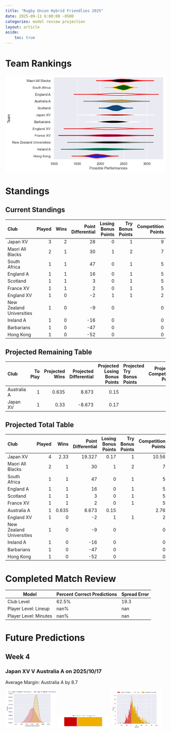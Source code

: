 ```yaml
---  
title: "Rugby Union Hybrid Friendlies 2025"  
date: 2025-09-11 6:00:00 -0500  
categories: model review projection  
layout: article  
aside:  
    toc: true  
---
```

# Team Rankings


![Club Rankings](plots/rankings_Rugby_Union_Hybrid_Friendlies_2025.png)
# Standings

## Current Standings


| Club                     |   Played |   Wins |   Point Differential |   Losing Bonus Points |   Try Bonus Points |   Competition Points |
|:-------------------------|---------:|-------:|---------------------:|----------------------:|-------------------:|---------------------:|
| Japan XV                 |        3 |      2 |                   28 |                     0 |                  1 |                    9 |
| Maori All Blacks         |        2 |      1 |                   30 |                     1 |                  2 |                    7 |
| South Africa             |        1 |      1 |                   47 |                     0 |                  1 |                    5 |
| England A                |        1 |      1 |                   16 |                     0 |                  1 |                    5 |
| Scotland                 |        1 |      1 |                    3 |                     0 |                  1 |                    5 |
| France XV                |        1 |      1 |                    2 |                     0 |                  1 |                    5 |
| England XV               |        1 |      0 |                   -2 |                     1 |                  1 |                    2 |
| New Zealand Universities |        1 |      0 |                   -9 |                     0 |                    |                    0 |
| Ireland A                |        1 |      0 |                  -16 |                     0 |                    |                    0 |
| Barbarians               |        1 |      0 |                  -47 |                     0 |                    |                    0 |
| Hong Kong                |        1 |      0 |                  -52 |                     0 |                    |                    0 |



## Projected Remaining Table


| Club        |   To Play |   Projected Wins |   Projected Differential |   Projected Losing Bonus Points | Projected Try Bonus Points   |   Projected Competition Points |
|:------------|----------:|-----------------:|-------------------------:|--------------------------------:|:-----------------------------|-------------------------------:|
| Australia A |         1 |            0.635 |                    8.673 |                            0.15 |                              |                           2.76 |
| Japan XV    |         1 |            0.33  |                   -8.673 |                            0.17 |                              |                           1.56 |



## Projected Total Table


| Club                     |   Played |   Wins |   Point Differential |   Losing Bonus Points |   Try Bonus Points |   Competition Points |
|:-------------------------|---------:|-------:|---------------------:|----------------------:|-------------------:|---------------------:|
| Japan XV                 |        4 |  2.33  |               19.327 |                  0.17 |                  1 |                10.56 |
| Maori All Blacks         |        2 |  1     |               30     |                  1    |                  2 |                 7    |
| South Africa             |        1 |  1     |               47     |                  0    |                  1 |                 5    |
| England A                |        1 |  1     |               16     |                  0    |                  1 |                 5    |
| Scotland                 |        1 |  1     |                3     |                  0    |                  1 |                 5    |
| France XV                |        1 |  1     |                2     |                  0    |                  1 |                 5    |
| Australia A              |        1 |  0.635 |                8.673 |                  0.15 |                    |                 2.76 |
| England XV               |        1 |  0     |               -2     |                  1    |                  1 |                 2    |
| New Zealand Universities |        1 |  0     |               -9     |                  0    |                    |                 0    |
| Ireland A                |        1 |  0     |              -16     |                  0    |                    |                 0    |
| Barbarians               |        1 |  0     |              -47     |                  0    |                    |                 0    |
| Hong Kong                |        1 |  0     |              -52     |                  0    |                    |                 0    |



# Completed Match Review


| Model | Percent Correct Predictions | Spread Error |
| ------ | ------ | ------ |
| Club Level | 62.5% | 19.3 |
| Player Level: Lineup | nan% | nan |
| Player Level: Minutes | nan% | nan |


# Future Predictions

## Week 4

### Japan XV V Australia A on 2025/10/17


Average Margin: Australia A by 8.7

<p float="left">
<img src="plots\2025-10-17-JapanXV_V_AustraliaA_performances.png" width="32%" />
<img src="plots\2025-10-17-JapanXV_V_AustraliaA_resultbar.png" width="32%" />
<img src="plots\2025-10-17-JapanXV_V_AustraliaA_spreads.png" width="32%" />
</p>
